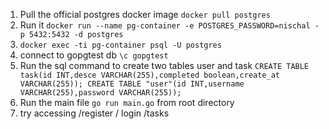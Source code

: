 1. Pull the official postgres docker image `docker pull postgres`
2. Run it `docker run --name pg-container -e POSTGRES_PASSWORD=nischal -p 5432:5432 -d postgres`
3. `docker exec -ti pg-container psql -U postgres`
4. connect to gopgtest db `\c gopgtest`
5. Run the sql command to create two tables user and task `CREATE TABLE task(id INT,desce VARCHAR(255),completed boolean,create_at VARCHAR(255)); CREATE TABLE "user"(id INT,username VARCHAR(255),password VARCHAR(255));`
6. Run the main file `go run main.go` from root directory
7. try accessing /register / login /tasks
